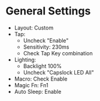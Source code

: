 # General Settings

- Layout: Custom
- Tap:
    - Uncheck "Enable"
    - Sensitivity: 230ms
    - Check Tap Key combination
- Lighting:
    - Backlight 100%
    - Uncheck "Capslock LED All"
- Macro: Check Enable
- Magic Fn: Fn1
- Auto Sleep: Enable
